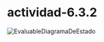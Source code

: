 # actividad-6.3.2

![EvaluableDiagramaDeEstado](https://github.com/user-attachments/assets/b53f884f-e210-4ccb-bf5f-1ef35bfb287c)
